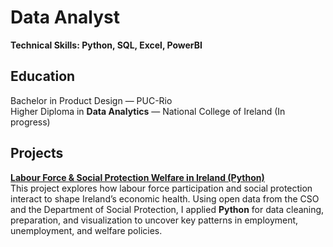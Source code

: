 # **Data Analyst** 
**Technical Skills: Python, SQL, Excel, PowerBI**

## Education
Bachelor in Product Design — PUC-Rio <br>
Higher Diploma in **Data Analytics** — National College of Ireland (In progress)

## Projects
[**Labour Force & Social Protection Welfare in Ireland (Python)**](https://github.com/vinikcabral/Labour-Force-Social-Welfare-in-Ireland-PYTHON)<br>
This project explores how labour force participation and social protection interact to shape Ireland’s economic health. Using open data from the CSO and the Department of Social Protection, I applied **Python** for data cleaning, preparation, and visualization to uncover key patterns in employment, unemployment, and welfare policies.
